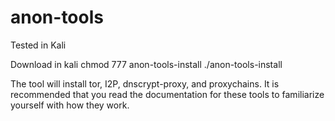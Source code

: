 # anon-tools

Tested in Kali

Download in kali
chmod 777 anon-tools-install
./anon-tools-install

The tool will install tor, I2P, dnscrypt-proxy, and proxychains. It is recommended that you read the documentation for these tools to familiarize yourself with how they work.
